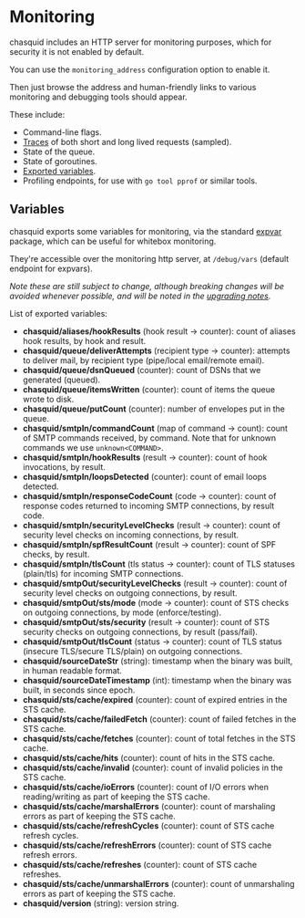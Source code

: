 
# Monitoring

chasquid includes an HTTP server for monitoring purposes, which for security
it is not enabled by default.

You can use the `monitoring_address` configuration option to enable it.

Then just browse the address and human-friendly links to various monitoring
and debugging tools should appear.

These include:

- Command-line flags.
- [Traces](https://godoc.org/golang.org/x/net/trace) of both short and long
  lived requests (sampled).
- State of the queue.
- State of goroutines.
- [Exported variables](#variables).
- Profiling endpoints, for use with `go tool pprof` or similar tools.


## Variables

chasquid exports some variables for monitoring, via the standard
[expvar](https://golang.org/pkg/expvar/) package, which can be useful for
whitebox monitoring.

They're accessible over the monitoring http server, at `/debug/vars` (default
endpoint for expvars).

*Note these are still subject to change, although breaking changes will be
avoided whenever possible, and will be noted in the [upgrading
notes](upgrading.md).*

List of exported variables:

- **chasquid/aliases/hookResults** (hook result -> counter): count of aliases
  hook results, by hook and result.
- **chasquid/queue/deliverAttempts** (recipient type -> counter): attempts to
  deliver mail, by recipient type (pipe/local email/remote email).
- **chasquid/queue/dsnQueued** (counter): count of DSNs that we generated
  (queued).
- **chasquid/queue/itemsWritten** (counter): count of items the queue wrote to
  disk.
- **chasquid/queue/putCount** (counter): number of envelopes put in the queue.
- **chasquid/smtpIn/commandCount** (map of command -> count): count of SMTP
  commands received, by command. Note that for unknown commands we use
  `unknown<COMMAND>`.
- **chasquid/smtpIn/hookResults** (result -> counter): count of hook
  invocations, by result.
- **chasquid/smtpIn/loopsDetected** (counter): count of email loops detected.
- **chasquid/smtpIn/responseCodeCount** (code -> counter): count of response
  codes returned to incoming SMTP connections, by result code.
- **chasquid/smtpIn/securityLevelChecks** (result -> counter): count of
  security level checks on incoming connections, by result.
- **chasquid/smtpIn/spfResultCount** (result -> counter): count of SPF checks,
  by result.
- **chasquid/smtpIn/tlsCount** (tls status -> counter): count of TLS statuses
  (plain/tls) for incoming SMTP connections.
- **chasquid/smtpOut/securityLevelChecks** (result -> counter): count of
  security level checks on outgoing connections, by result.
- **chasquid/smtpOut/sts/mode** (mode -> counter): count of STS checks on
  outgoing connections, by mode (enforce/testing).
- **chasquid/smtpOut/sts/security** (result -> counter): count of STS security
  checks on outgoing connections, by result (pass/fail).
- **chasquid/smtpOut/tlsCount** (status -> counter): count of TLS status
  (insecure TLS/secure TLS/plain) on outgoing connections.
- **chasquid/sourceDateStr** (string): timestamp when the binary was built, in
  human readable format.
- **chasquid/sourceDateTimestamp** (int): timestamp when the binary was built,
  in seconds since epoch.
- **chasquid/sts/cache/expired** (counter): count of expired entries in the
  STS cache.
- **chasquid/sts/cache/failedFetch** (counter): count of failed fetches in the
  STS cache.
- **chasquid/sts/cache/fetches** (counter): count of total fetches in the STS
  cache.
- **chasquid/sts/cache/hits** (counter): count of hits in the STS cache.
- **chasquid/sts/cache/invalid** (counter): count of invalid policies in the
  STS cache.
- **chasquid/sts/cache/ioErrors** (counter): count of I/O errors when
  reading/writing as part of keeping the STS cache.
- **chasquid/sts/cache/marshalErrors** (counter): count of marshaling errors
  as part of keeping the STS cache.
- **chasquid/sts/cache/refreshCycles** (counter): count of STS cache refresh
  cycles.
- **chasquid/sts/cache/refreshErrors** (counter): count of STS cache refresh
  errors.
- **chasquid/sts/cache/refreshes** (counter): count of STS cache refreshes.
- **chasquid/sts/cache/unmarshalErrors** (counter): count of unmarshaling
  errors as part of keeping the STS cache.
- **chasquid/version** (string): version string.

